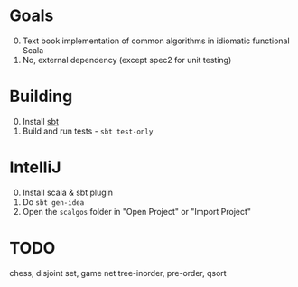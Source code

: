 Goals
=====

0. Text book implementation of common algorithms in idiomatic functional Scala
1. No, external dependency (except spec2 for unit testing)

Building
========

0. Install [sbt](http://www.scala-sbt.org/release/docs/Getting-Started/Setup.html)
1. Build and run tests - `sbt test-only`

IntelliJ
========

0. Install scala & sbt plugin
1. Do `sbt gen-idea`
2. Open the `scalgos` folder in "Open Project" or "Import Project"


TODO
====
chess, disjoint set, game net tree-inorder, pre-order, qsort